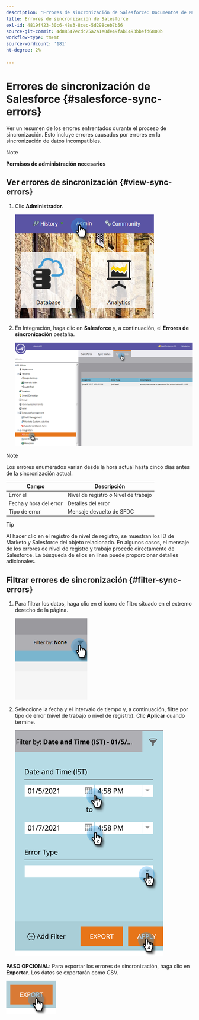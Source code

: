```yaml
---
description: 'Errores de sincronización de Salesforce: Documentos de Marketo: documentación del producto'
title: Errores de sincronización de Salesforce
exl-id: 4819f423-30c6-48e3-8cec-5d298ceb7b56
source-git-commit: 4d88547ecdc25a2a1e0de49fab1493bbefd6800b
workflow-type: tm+mt
source-wordcount: '181'
ht-degree: 2%

---
```


# Errores de sincronización de Salesforce {#salesforce-sync-errors}

Ver un resumen de los errores enfrentados durante el proceso de sincronización. Esto incluye errores causados por errores en la sincronización de datos incompatibles.

>[!NOTE]
>
>**Permisos de administración necesarios**

## Ver errores de sincronización {#view-sync-errors}

1. Clic **Administrador**.

   ![](assets/salesforce-sync-errors-1.png)

1. En Integración, haga clic en **Salesforce** y, a continuación, el **Errores de sincronización** pestaña.

   ![](assets/salesforce-sync-errors-2.png)

>[!NOTE]
>
>Los errores enumerados varían desde la hora actual hasta cinco días antes de la sincronización actual.

| Campo | Descripción |
|---|---|
| Error el | Nivel de registro _o_ Nivel de trabajo |
| Fecha y hora del error | Detalles del error |
| Tipo de error | Mensaje devuelto de SFDC |

>[!TIP]
>
>Al hacer clic en el registro de nivel de registro, se muestran los ID de Marketo y Salesforce del objeto relacionado. En algunos casos, el mensaje de los errores de nivel de registro y trabajo procede directamente de Salesforce. La búsqueda de ellos en línea puede proporcionar detalles adicionales.

## Filtrar errores de sincronización {#filter-sync-errors}

1. Para filtrar los datos, haga clic en el icono de filtro situado en el extremo derecho de la página.

   ![](assets/salesforce-sync-errors-3.png)

1. Seleccione la fecha y el intervalo de tiempo y, a continuación, filtre por tipo de error (nivel de trabajo o nivel de registro). Clic **Aplicar** cuando termine.

   ![](assets/salesforce-sync-errors-4.png)

**PASO OPCIONAL**: Para exportar los errores de sincronización, haga clic en **Exportar**. Los datos se exportarán como CSV.

![](assets/salesforce-sync-errors-5.png)
